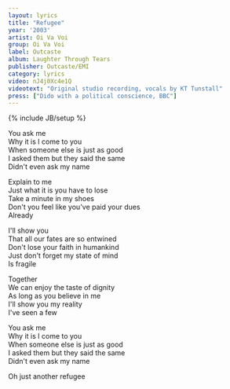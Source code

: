 ```yaml
---
layout: lyrics
title: "Refugee"
year: '2003'
artist: Oi Va Voi
group: Oi Va Voi
label: Outcaste
album: Laughter Through Tears
publisher: Outcaste/EMI
category: lyrics
video: nJ4j0Xc4e1Q
videotext: "Original studio recording, vocals by KT Tunstall"
press: ["Dido with a political conscience, BBC"]
---
```

{% include JB/setup %}

You ask me  
Why it is I come to you  
When someone else is just as good   
I asked them but they said the same  
Didn't even ask my name  
	
Explain to me   
Just what it is you have to lose   
Take a minute in my shoes    
Don't you feel like you've paid your dues    
Already    

I'll show you   
That all our fates are so entwined   
Don't lose your faith in humankind    
Just don't forget my state of mind   
Is fragile   

Together   
We can enjoy the taste of dignity    
As long as you believe in me    
I'll show you my reality    
I've seen a few   

You ask me   
Why it is I come to you   
When someone else is just as good   
I asked them but they said the same   
Didn't even ask my name   
   
Oh just another refugee   


<!-- <h3>Behind the song</h3>
{% include videofull id="k7tt5XtHpLw" %}

<iframe width="100%" height="450" scrolling="no" frameborder="no" src="https://w.soundcloud.com/player/?url=https%3A//api.soundcloud.com/tracks/243015456&amp;auto_play=false&amp;hide_related=false&amp;show_comments=true&amp;show_user=true&amp;show_reposts=false&amp;visual=true"></iframe> -->


<!-- 
It has spawned covers: it is an anthem

https://www.youtube.com/watch?v=eL7B2fYjylU
https://www.youtube.com/watch?v=1pjIgsCKXz4

bar.png -->
